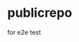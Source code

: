 # publicrepo
for e2e test


















































































































































































































































































































































































































































































































































































































































































































































































































































































































































































































































































































































































































































































































































































































































































































































































































































































































































































































































































































































































































































































































































































































































































































































































































































































































































































































































































































































































































































































































































































































































































































































































































































































































































































































































































































































































































































































































































































































































